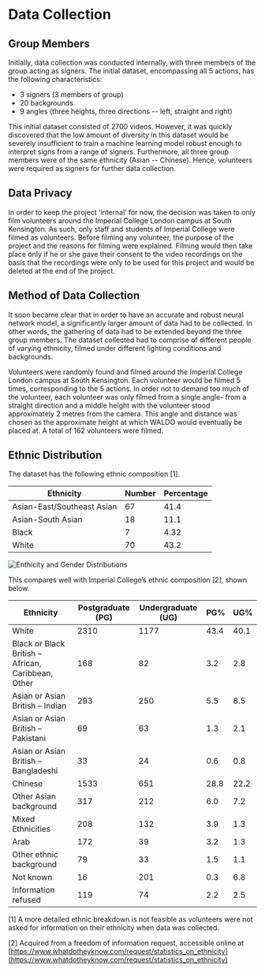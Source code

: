 Data Collection
===============

Group Members
--------------

Initially, data collection was conducted internally, with three members of the group acting as signers. The initial dataset, encompassing all 5 actions, has the following characteristics:

 -   3 signers (3 members of group)
 -   20 backgrounds
 -   9 angles (three heights, three directions -- left, straight and right)

This initial dataset consisted of 2700 videos. However, it was quickly discovered that the low amount of diversity in this dataset would be severely insufficient to train a machine learning model robust enough to interpret signs from a range of signers. Furthermore, all three group members were of the same ethnicity (Asian -- Chinese). Hence, volunteers were required as signers for further data collection.


Data Privacy
-----------

In order to keep the project ‘internal’ for now, the decision was taken to only film volunteers around the Imperial College London campus at South Kensington. As such, only staff and students of Imperial College were filmed as volunteers. Before filming any volunteer, the purpose of the project and the reasons for filming were explained. Filming would then take place only if he or she gave their consent to the video recordings on the basis that the recordings were only to be used for this project and would be deleted at the end of the project.

 
Method of Data Collection
------------------------

It soon became clear that in order to have an accurate and robust neural network model, a significantly larger amount of data had to be collected. In other words, the gathering of data had to be extended beyond the three group members. The dataset collected had to comprise of different people of varying ethnicity, filmed under different lighting conditions and backgrounds.

Volunteers were randomly found and filmed around the Imperial College London campus at South Kensington. Each volunteer would be filmed 5 times, corresponding to the 5 actions. In order not to demand too much of the volunteer, each volunteer was only filmed from a single angle- from a straight direction and a middle height with the volunteer stood approximately 2 metres from the camera. This angle and distance was chosen as the approximate height at which WALDO would eventually be placed at. A total of 162 volunteers were filmed.


Ethnic Distribution
-------------------

The dataset has the following ethnic composition [1].

| Ethnicity                  	| Number 	| Percentage 	|
|----------------------------	|--------	|------------	|
| Asian-East/Southeast Asian 	| 67     	| 41.4       	|
| Asian-South Asian          	| 18     	| 11.1       	|
| Black                      	| 7      	| 4.32       	|
| White                      	| 70     	| 43.2       	|

![Enthicity and Gender Distributions](https://github.com/patrickjohncyh/ibm-waldo/blob/master/5.%20Administrative/data_diversity4.png)

This compares well with Imperial College’s ethnic composition [2], shown below.

| Ethnicity                                          	| Postgraduate (PG)   	| Undergraduate (UG)   	| PG%  	| UG%  	|
|----------------------------------------------------	|------	|------	|------	|------	|
| White                                              	| 2310 	| 1177 	| 43.4 	| 40.1 	|
| Black or Black British – African, Caribbean, Other 	| 168  	| 82   	| 3.2  	| 2.8  	|
| Asian or Asian British – Indian                    	| 293  	| 250  	| 5.5  	| 8.5  	|
| Asian or Asian British – Pakistani                 	| 69   	| 63   	| 1.3  	| 2.1  	|
| Asian or Asian British – Bangladeshi               	| 33   	| 24   	| 0.6  	| 0.8  	|
| Chinese                                            	| 1533 	| 651  	| 28.8 	| 22.2 	|
| Other Asian background                             	| 317  	| 212  	| 6.0  	| 7.2  	|
| Mixed Ethnicities                                  	| 208  	| 132  	| 3.9  	| 1.3  	|
| Arab                                               	| 172  	| 39   	| 3.2  	| 1.3  	|
| Other ethnic background                            	| 79   	| 33   	| 1.5  	| 1.1  	|
| Not known                                          	| 16   	| 201  	| 0.3  	| 6.8  	|
| Information refused                                	| 119  	| 74   	| 2.2  	| 2.5  	|


[1] A more detailed ethnic breakdown is not feasible as volunteers were not asked for information on their ethnicity when data was collected.


[2] Acquired from a freedom of information request, accessible online at [https://www.whatdotheyknow.com/request/statistics_on_ethnicity](https://www.whatdotheyknow.com/request/statistics_on_ethnicity)
